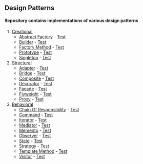 ## Design Patterns

#### Repository contains implementations of various design patterns
 1. [Creational]()
    - [Abstract Factory]() - [Test]()
    - [Builder]() - [Test]()
    - [Factory Method]() - [Test]()
    - [Prototype]() - [Test]()
    - [Singleton]() - [Test]()
 2. [Structural]()
    - [Adapter]() - [Test]()
    - [Bridge]() - [Test]()
    - [Composite]() - [Test]()
    - [Decorator]() - [Test]()
    - [Facade]() - [Test]()
    - [Flyweight]() - [Test]()
    - [Proxy]() - [Test]()
 3. [Behavioral]()
    - [Chain Of Responsibility]() - [Test]()
    - [Command]() - [Test]()
    - [Iterator]() - [Test]()
    - [Mediator]() - [Test]()
    - [Memento]() - [Test]()
    - [Observer]() - [Test]()
    - [State]() - [Test]()
    - [Strategy]() - [Test]()
    - [Template Method]() - [Test]()
    - [Visitor]() - [Test]()
